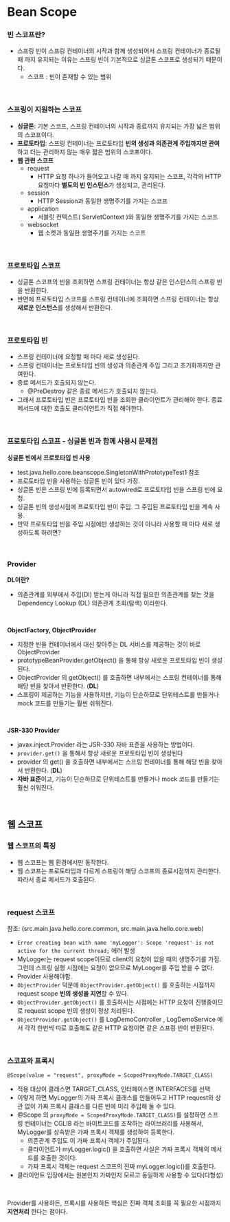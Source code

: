 # Bean Scope

### 빈 스코프란?
- 스프링 빈이 스프링 컨테이너의 시작과 함께 생성되어서 스프링 컨테이너가 종료될 때 까지 유지되는 이유는 스프링 빈이 기본적으로 싱글톤 스코프로 생성되기 때문이다. 
  - 스코프 : 빈이 존재할 수 있는 범위

<br>

### 스프링이 지원하는 스코프
- **싱글톤**: 기본 스코프, 스프링 컨테이너의 시작과 종료까지 유지되는 가장 넓은 범위의 스코프이다.
- **프로토타입**: 스프링 컨테이너는 프로토타입 **빈의 생성과 의존관계 주입까지만 관여**하고 더는 관리하지 않는 매우 짧은 범위의 스코프이다.
- **웹 관련 스코프**
  - request
    - HTTP 요청 하나가 들어오고 나갈 때 까지 유지되는 스코프, 각각의 HTTP 요청마다 **별도의 빈 인스턴스**가 생성되고, 관리된다.
  - session
    - HTTP Session과 동일한 생명주기를 가지는 스코프
  - application
    - 서블릿 컨텍스트( ServletContext )와 동일한 생명주기를 가지는 스코프
  - websocket
    - 웹 소켓과 동일한 생명주기를 가지는 스코프


<br>

### 프로토타입 스코프
- 싱글톤 스코프의 빈을 조회하면 스프링 컨테이너는 항상 같은 인스턴스의 스프링 빈을 반환한다.
- 반면에 프로토타입 스코프를 스프링 컨테이너에 조회하면 스프링 컨테이너는 항상 **새로운 인스턴스**를 생성해서 반환한다.

<br>

### 프로토타입 빈
- 스프링 컨테이너에 요청할 때 마다 새로 생성된다.
- 스프링 컨테이너는 프로토타입 빈의 생성과 의존관계 주입 그리고 초기화까지만 관여한다.
- 종료 메서드가 호출되지 않는다.
  - @PreDestroy 같은 종료 메서드가 호출되지 않는다.
- 그래서 프로토타입 빈은 프로토타입 빈을 조회한 클라이언트가 관리해야 한다. 종료 메서드에 대한 호출도 클라이언트가 직접 해야한다.


<br>

### 프로토타입 스코프 - 싱글톤 빈과 함께 사용시 문제점

**싱글톤 빈에서 프로토타입 빈 사용**
- test.java.hello.core.beanscope.SingletonWithPrototypeTest1 참조
- 프로토타입 빈을 사용하는 싱글톤 빈이 있다 가정.
- 싱글톤 빈은 스프링 빈에 등록되면서 autowired로 프로토타입 빈을 스프링 빈에 요청.
- 싱글톤 빈의 생성시점에 프로토타입 빈이 주입. 그 주입된 프로토타입 빈을 계속 사용.
- 만약 프로토타입 빈을 주입 시점에만 생성하는 것이 아니라 사용할 때 마다 새로 생성하도록 하려면?

<br>

### Provider
**DL이란?**
- 의존관계를 외부에서 주입(DI) 받는게 아니라 직접 필요한 의존관계를 찾는 것을 Dependency Lookup (DL) 의존관계 조회(탐색) 이라한다.

<br>

**ObjectFactory, ObjectProvider**
- 지정한 빈을 컨테이너에서 대신 찾아주는 DL 서비스를 제공하는 것이 바로 ObjectProvider
- prototypeBeanProvider.getObject() 을 통해 항상 새로운 프로토타입 빈이 생성된다.
- ObjectProvider 의 getObject() 를 호출하면 내부에서는 스프링 컨테이너를 통해 해당 빈을 찾아서 반환한다. (**DL**)
- 스프링이 제공하는 기능을 사용하지만, 기능이 단순하므로 단위테스트를 만들거나 mock 코드를 만들기는 훨씬 쉬워진다.

<br>

**JSR-330 Provider**
- javax.inject.Provider 라는 JSR-330 자바 표준을 사용하는 방법이다.
- `provider.get()` 을 통해서 항상 새로운 프로토타입 빈이 생성된다
- provider 의 get() 을 호출하면 내부에서는 스프링 컨테이너를 통해 해당 빈을 찾아서 반환한다. (**DL**)
- **자바 표준**이고, 기능이 단순하므로 단위테스트를 만들거나 mock 코드를 만들기는 훨씬 쉬워진다.

<br>

## 웹 스코프
### 웹 스코프의 특징
- 웹 스코프는 웹 환경에서만 동작한다.
- 웹 스코프는 프로토타입과 다르게 스프링이 해당 스코프의 종료시점까지 관리한다. 따라서 종료 메서드가 호출된다.

<br>


### request 스코프
참조: (src.main.java.hello.core.common, src.main.java.hello.core.web)

- `Error creating bean with name 'myLogger': Scope 'request' is not active for the current thread;` 에러 발생
- MyLogger는 request scope이므로 client의 요청이 있을 때의 생명주기를 가짐. 그런데 스프링 실행 시점에는 요청이 없으므로 MyLooger를 주입 받을 수 없다.
- Provider 사용해야함.
- `ObjectProvider` 덕분에 `ObjectProvider.getObject()` 를 호출하는 시점까지 request scope **빈의 생성을 지연**할 수 있다.
- `ObjectProvider.getObject()` 를 호출하시는 시점에는 HTTP 요청이 진행중이므로 request scope 빈의 생성이 정상 처리된다.
- `ObjectProvider.getObject()` 를 LogDemoController , LogDemoService 에서 각각 한번씩 따로 호출해도 같은 HTTP 요청이면 같은 스프링 빈이 반환된다.

<br>

### 스코프와 프록시
`@Scope(value = "request", proxyMode = ScopedProxyMode.TARGET_CLASS)`
  - 적용 대상이 클래스면 TARGET_CLASS, 인터페이스면 INTERFACES를 선택
- 이렇게 하면 MyLogger의 가짜 프록시 클래스를 만들어두고 HTTP request와 상관 없이 가짜 프록시 클래스를 다른 빈에 미리 주입해 둘 수 있다.
- @Scope 의 `proxyMode = ScopedProxyMode.TARGET_CLASS)`를 설정하면 스프링 컨테이너는 CGLIB 라는 바이트코드를 조작하는 라이브러리를 사용해서, MyLogger를 상속받은 가짜 프록시 객체를 생성하여 등록한다.
  - 의존관계 주입도 이 가짜 프록시 객체가 주입된다.
  - 클라이언트가 myLogger.logic() 을 호출하면 사실은 가짜 프록시 객체의 메서드를 호출한 것이다.
  - 가짜 프록시 객체는 request 스코프의 진짜 myLogger.logic()를 호출한다.
- 클라이언트 입장에서는 원본인지 가짜인지 모르고 동일하게 사용할 수 있다(다형성)

<br>

Provider를 사용하든, 프록시를 사용하든 핵심은 진짜 객체 조회를 꼭 필요한 시점까지 **지연처리** 한다는 점이다.